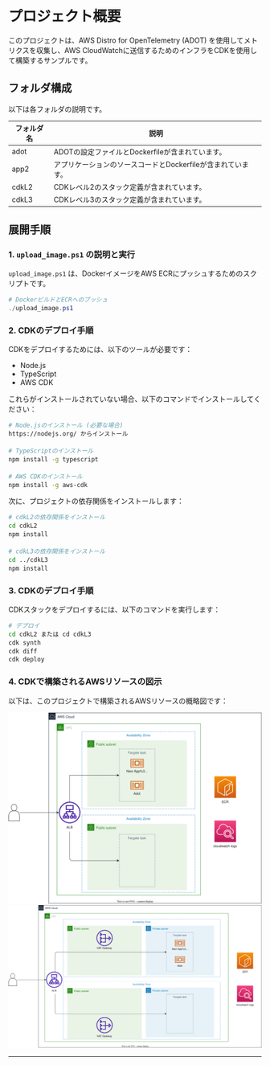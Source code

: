 # プロジェクト概要

このプロジェクトは、AWS Distro for OpenTelemetry (ADOT) を使用してメトリクスを収集し、AWS CloudWatchに送信するためのインフラをCDKを使用して構築するサンプルです。

## フォルダ構成

以下は各フォルダの説明です。

| フォルダ名 | 説明 |
|------------|------|
| adot       | ADOTの設定ファイルとDockerfileが含まれています。 |
| app2       | アプリケーションのソースコードとDockerfileが含まれています。 |
| cdkL2      | CDKレベル2のスタック定義が含まれています。 |
| cdkL3      | CDKレベル3のスタック定義が含まれています。 |

## 展開手順

### 1. `upload_image.ps1` の説明と実行

`upload_image.ps1` は、DockerイメージをAWS ECRにプッシュするためのスクリプトです。

```powershell
# DockerビルドとECRへのプッシュ
./upload_image.ps1
```

### 2. CDKのデプロイ手順

CDKをデプロイするためには、以下のツールが必要です：

- Node.js
- TypeScript
- AWS CDK

これらがインストールされていない場合、以下のコマンドでインストールしてください：

```sh
# Node.jsのインストール (必要な場合)
https://nodejs.org/ からインストール

# TypeScriptのインストール
npm install -g typescript

# AWS CDKのインストール
npm install -g aws-cdk
```

次に、プロジェクトの依存関係をインストールします：

```sh
# cdkL2の依存関係をインストール
cd cdkL2
npm install

# cdkL3の依存関係をインストール
cd ../cdkL3
npm install
```

### 3. CDKのデプロイ手順

CDKスタックをデプロイするには、以下のコマンドを実行します：

```sh
# デプロイ
cd cdkL2 または cd cdkL3
cdk synth
cdk diff
cdk deploy
```

### 4. CDKで構築されるAWSリソースの図示

以下は、このプロジェクトで構築されるAWSリソースの概略図です：

![cdkL2](diagrams/cdkL2.svg)
![cdkL3](diagrams/cdkL3.svg)

---